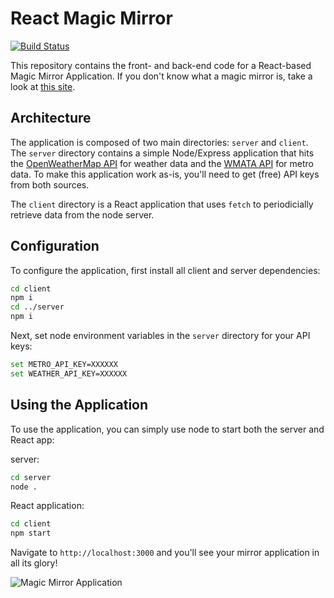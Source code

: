 # React Magic Mirror

[![Build Status](https://travis-ci.org/nas5w/react-mirror.svg?branch=master)](https://travis-ci.org/nas5w/react-mirror)

This repository contains the front- and back-end code for a React-based Magic Mirror Application. If you don't know what a magic mirror is, take a look at [this site](https://www.raspberrypi.org/blog/magic-mirror/).

## Architecture

The application is composed of two main directories: `server` and `client`. The `server` directory contains a simple Node/Express application that hits the [OpenWeatherMap API](https://openweathermap.org/api) for weather data and the [WMATA API](https://developer.wmata.com/docs/services/) for metro data. To make this application work as-is, you'll need to get (free) API keys from both sources.

The `client` directory is a React application that uses `fetch` to periodicially retrieve data from the node server.

## Configuration

To configure the application, first install all client and server dependencies:

```bash
cd client
npm i
cd ../server
npm i
```

Next, set node environment variables in the `server` directory for your API keys:

```bash
set METRO_API_KEY=XXXXXX
set WEATHER_API_KEY=XXXXXX
```

## Using the Application

To use the application, you can simply use node to start both the server and React app:

server:

```bash
cd server
node .
```

React application:

```bash
cd client
npm start
```

Navigate to `http://localhost:3000` and you'll see your mirror application in all its glory!

![Magic Mirror Application](https://i.imgur.com/oqDHOIJ.png)
